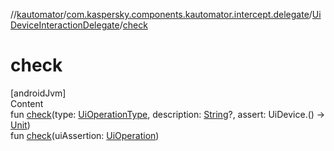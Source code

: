 //[kautomator](../../index.md)/[com.kaspersky.components.kautomator.intercept.delegate](../index.md)/[UiDeviceInteractionDelegate](index.md)/[check](check.md)



# check  
[androidJvm]  
Content  
fun [check](check.md)(type: [UiOperationType](../../com.kaspersky.components.kautomator.intercept.operation/-ui-operation-type/index.md), description: [String](https://kotlinlang.org/api/latest/jvm/stdlib/kotlin/-string/index.html)?, assert: UiDevice.() -> [Unit](https://kotlinlang.org/api/latest/jvm/stdlib/kotlin/-unit/index.html))  
fun [check](check.md)(uiAssertion: [UiOperation](../../com.kaspersky.components.kautomator.intercept.operation/-ui-operation/index.md)<UiDevice>)  




